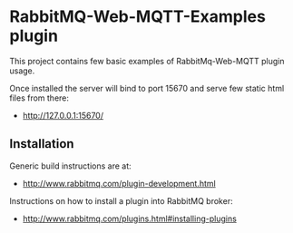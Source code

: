RabbitMQ-Web-MQTT-Examples plugin
=================================

This project contains few basic examples of RabbitMq-Web-MQTT plugin
usage.

Once installed the server will bind to port 15670 and serve few static
html files from there:

  * http://127.0.0.1:15670/

Installation
------------

Generic build instructions are at:

 * http://www.rabbitmq.com/plugin-development.html

Instructions on how to install a plugin into RabbitMQ broker:

  * http://www.rabbitmq.com/plugins.html#installing-plugins
